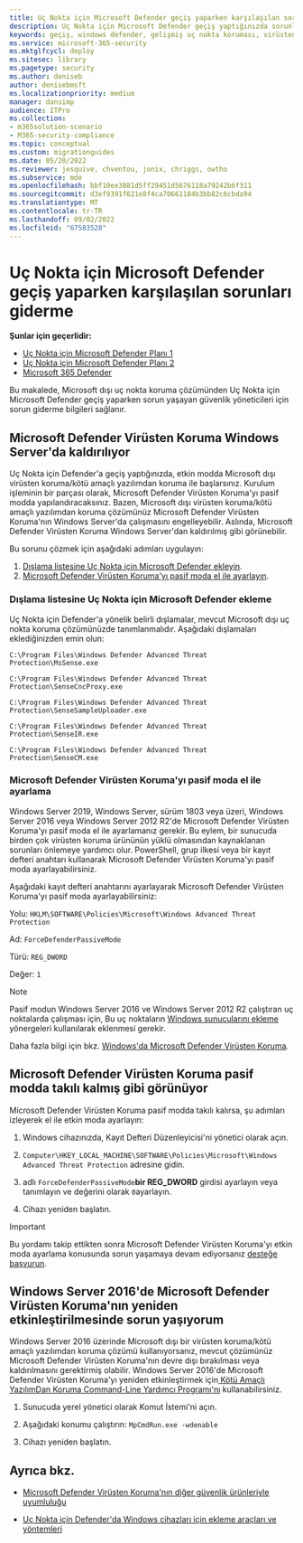 ```yaml
---
title: Uç Nokta için Microsoft Defender geçiş yaparken karşılaşılan sorunları giderme
description: Uç Nokta için Microsoft Defender geçiş yaptığınızda sorunları gidermeyi öğrenin.
keywords: geçiş, windows defender, gelişmiş uç nokta koruması, virüsten koruma, kötü amaçlı yazılımdan koruma, pasif mod, etkin mod, sorun giderme
ms.service: microsoft-365-security
ms.mktglfcycl: deploy
ms.sitesec: library
ms.pagetype: security
ms.author: deniseb
author: denisebmsft
ms.localizationpriority: medium
manager: dansimp
audience: ITPro
ms.collection:
- m365solution-scenario
- M365-security-compliance
ms.topic: conceptual
ms.custom: migrationguides
ms.date: 05/20/2022
ms.reviewer: jesquive, chventou, jonix, chriggs, owtho
ms.subservice: mde
ms.openlocfilehash: bbf10ee3881d5ff29451d5676118a79242b6f311
ms.sourcegitcommit: d3ef9391f621e8f4ca70661184b3bb82c6cbda94
ms.translationtype: MT
ms.contentlocale: tr-TR
ms.lasthandoff: 09/02/2022
ms.locfileid: "67583528"
---
```

# <a name="troubleshooting-issues-when-switching-to-microsoft-defender-for-endpoint"></a>Uç Nokta için Microsoft Defender geçiş yaparken karşılaşılan sorunları giderme

**Şunlar için geçerlidir:**
- [Uç Nokta için Microsoft Defender Planı 1](https://go.microsoft.com/fwlink/?linkid=2154037)
- [Uç Nokta için Microsoft Defender Planı 2](https://go.microsoft.com/fwlink/?linkid=2154037)
- [Microsoft 365 Defender](https://go.microsoft.com/fwlink/?linkid=2118804)

Bu makalede, Microsoft dışı uç nokta koruma çözümünden Uç Nokta için Microsoft Defender geçiş yaparken sorun yaşayan güvenlik yöneticileri için sorun giderme bilgileri sağlanır.

## <a name="microsoft-defender-antivirus-is-getting-uninstalled-on-windows-server"></a>Microsoft Defender Virüsten Koruma Windows Server'da kaldırılıyor

Uç Nokta için Defender'a geçiş yaptığınızda, etkin modda Microsoft dışı virüsten koruma/kötü amaçlı yazılımdan koruma ile başlarsınız. Kurulum işleminin bir parçası olarak, Microsoft Defender Virüsten Koruma'yı pasif modda yapılandıracaksınız. Bazen, Microsoft dışı virüsten koruma/kötü amaçlı yazılımdan koruma çözümünüz Microsoft Defender Virüsten Koruma'nın Windows Server'da çalışmasını engelleyebilir. Aslında, Microsoft Defender Virüsten Koruma Windows Server'dan kaldırılmış gibi görünebilir.

Bu sorunu çözmek için aşağıdaki adımları uygulayın:

1. [Dışlama listesine Uç Nokta için Microsoft Defender ekleyin](#add-microsoft-defender-for-endpoint-to-the-exclusion-list).
2. [Microsoft Defender Virüsten Koruma'yı pasif moda el ile ayarlayın](#set-microsoft-defender-antivirus-to-passive-mode-manually).

### <a name="add-microsoft-defender-for-endpoint-to-the-exclusion-list"></a>Dışlama listesine Uç Nokta için Microsoft Defender ekleme

Uç Nokta için Defender'a yönelik belirli dışlamalar, mevcut Microsoft dışı uç nokta koruma çözümünüzde tanımlanmalıdır. Aşağıdaki dışlamaları eklediğinizden emin olun:

`C:\Program Files\Windows Defender Advanced Threat Protection\MsSense.exe`

`C:\Program Files\Windows Defender Advanced Threat Protection\SenseCncProxy.exe`

`C:\Program Files\Windows Defender Advanced Threat Protection\SenseSampleUploader.exe`

`C:\Program Files\Windows Defender Advanced Threat Protection\SenseIR.exe`

`C:\Program Files\Windows Defender Advanced Threat Protection\SenseCM.exe`

### <a name="set-microsoft-defender-antivirus-to-passive-mode-manually"></a>Microsoft Defender Virüsten Koruma'yı pasif moda el ile ayarlama

Windows Server 2019, Windows Server, sürüm 1803 veya üzeri, Windows Server 2016 veya Windows Server 2012 R2'de Microsoft Defender Virüsten Koruma'yı pasif moda el ile ayarlamanız gerekir. Bu eylem, bir sunucuda birden çok virüsten koruma ürününün yüklü olmasından kaynaklanan sorunları önlemeye yardımcı olur. PowerShell, grup ilkesi veya bir kayıt defteri anahtarı kullanarak Microsoft Defender Virüsten Koruma'yı pasif moda ayarlayabilirsiniz.

Aşağıdaki kayıt defteri anahtarını ayarlayarak Microsoft Defender Virüsten Koruma'yı pasif moda ayarlayabilirsiniz:

Yolu: `HKLM\SOFTWARE\Policies\Microsoft\Windows Advanced Threat Protection`

Ad: `ForceDefenderPassiveMode`

Türü: `REG_DWORD`

Değer: `1`

> [!NOTE]
> Pasif modun Windows Server 2016 ve Windows Server 2012 R2 çalıştıran uç noktalarda çalışması için, Bu uç noktaların [Windows sunucularını ekleme](configure-server-endpoints.md#windows-server-2012-r2-and-windows-server-2016) yönergeleri kullanılarak eklenmesi gerekir.

Daha fazla bilgi için bkz. [Windows'da Microsoft Defender Virüsten Koruma](microsoft-defender-antivirus-windows.md).

## <a name="microsoft-defender-antivirus-seems-to-be-stuck-in-passive-mode"></a>Microsoft Defender Virüsten Koruma pasif modda takılı kalmış gibi görünüyor

Microsoft Defender Virüsten Koruma pasif modda takılı kalırsa, şu adımları izleyerek el ile etkin moda ayarlayın:

1. Windows cihazınızda, Kayıt Defteri Düzenleyicisi'ni yönetici olarak açın.

2. `Computer\HKEY_LOCAL_MACHINE\SOFTWARE\Policies\Microsoft\Windows Advanced Threat Protection` adresine gidin.

3. adlı `ForceDefenderPassiveMode`**bir REG_DWORD** girdisi ayarlayın veya tanımlayın ve değerini olarak `0`ayarlayın.

4. Cihazı yeniden başlatın.

> [!IMPORTANT]
> Bu yordamı takip ettikten sonra Microsoft Defender Virüsten Koruma'yı etkin moda ayarlama konusunda sorun yaşamaya devam ediyorsanız [desteğe başvurun](../../admin/get-help-support.md).

## <a name="i-am-having-trouble-re-enabling-microsoft-defender-antivirus-on-windows-server-2016"></a>Windows Server 2016'de Microsoft Defender Virüsten Koruma'nın yeniden etkinleştirilmesinde sorun yaşıyorum

Windows Server 2016 üzerinde Microsoft dışı bir virüsten koruma/kötü amaçlı yazılımdan koruma çözümü kullanıyorsanız, mevcut çözümünüz Microsoft Defender Virüsten Koruma'nın devre dışı bırakılması veya kaldırılmasını gerektirmiş olabilir. Windows Server 2016'de Microsoft Defender Virüsten Koruma'yı yeniden etkinleştirmek için[ Kötü Amaçlı YazılımDan Koruma Command-Line Yardımcı Programı'nı](command-line-arguments-microsoft-defender-antivirus.md) kullanabilirsiniz.

1. Sunucuda yerel yönetici olarak Komut İstemi'ni açın.

2. Aşağıdaki konumu çalıştırın: `MpCmdRun.exe -wdenable`

3. Cihazı yeniden başlatın.

## <a name="see-also"></a>Ayrıca bkz.

- [Microsoft Defender Virüsten Koruma'nın diğer güvenlik ürünleriyle uyumluluğu](microsoft-defender-antivirus-compatibility.md)

- [Uç Nokta için Defender'da Windows cihazları için ekleme araçları ve yöntemleri](configure-endpoints.md) 
